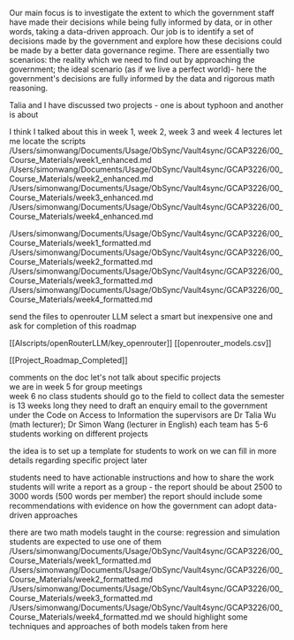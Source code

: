 Our main focus is to investigate the extent to which the government staff have made their decisions while being fully informed by data, or in other words, taking a data-driven approach. 
Our job is to identify a set of decisions made by the government and explore how these decisions could be made by a better data governance regime.  There are essentially two scenarios: the reality which we need to find out by approaching the government; the ideal scenario (as if we live a perfect world)- here the government's decisions are fully informed by the data and rigorous math reasoning. 

Talia and I have discussed two projects - one is about typhoon and another is about 

I think I talked about this in week 1, week 2, week 3 and week 4 lectures 
let me locate the scripts 
/Users/simonwang/Documents/Usage/ObSync/Vault4sync/GCAP3226/00_Course_Materials/week1_enhanced.md
/Users/simonwang/Documents/Usage/ObSync/Vault4sync/GCAP3226/00_Course_Materials/week2_enhanced.md
/Users/simonwang/Documents/Usage/ObSync/Vault4sync/GCAP3226/00_Course_Materials/week3_enhanced.md
/Users/simonwang/Documents/Usage/ObSync/Vault4sync/GCAP3226/00_Course_Materials/week4_enhanced.md

/Users/simonwang/Documents/Usage/ObSync/Vault4sync/GCAP3226/00_Course_Materials/week1_formatted.md
/Users/simonwang/Documents/Usage/ObSync/Vault4sync/GCAP3226/00_Course_Materials/week2_formatted.md
/Users/simonwang/Documents/Usage/ObSync/Vault4sync/GCAP3226/00_Course_Materials/week3_formatted.md
/Users/simonwang/Documents/Usage/ObSync/Vault4sync/GCAP3226/00_Course_Materials/week4_formatted.md

send the files to openrouter LLM 
select a smart but inexpensive one and ask for completion of this roadmap 

[[AIscripts/openRouterLLM/key_openrouter]]
[[openrouter_models.csv]]

[[Project_Roadmap_Completed]] 

comments on the doc 
let's not talk about specific projects  
we are in week 5 for group meetings  
week 6 no class students should go to the field to collect data
the semester is 13 weeks long 
they need to draft an enquiry email to the government under the Code on Access to Information 
the supervisors are Dr Talia Wu (math lecturer); Dr Simon Wang (lecturer in English)
each team has 5-6 students working on different projects 

the idea is to set up a template for students to work on we can fill in more details regarding specific project later 

students need to have actionable instructions and how to share the work 
students will write a report as a group - the report should be about 2500 to 3000 words (500 words per member)
the report should include some recommendations with evidence on how the government can adopt data-driven approaches 

there are two math models taught in the course: regression and simulation 
students are expected to use one of them 
/Users/simonwang/Documents/Usage/ObSync/Vault4sync/GCAP3226/00_Course_Materials/week1_formatted.md
/Users/simonwang/Documents/Usage/ObSync/Vault4sync/GCAP3226/00_Course_Materials/week2_formatted.md
/Users/simonwang/Documents/Usage/ObSync/Vault4sync/GCAP3226/00_Course_Materials/week3_formatted.md
/Users/simonwang/Documents/Usage/ObSync/Vault4sync/GCAP3226/00_Course_Materials/week4_formatted.md
we should highlight some techniques and approaches of both models taken from here 

